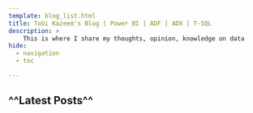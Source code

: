 ```yaml
---
template: blog_list.html
title: Tobi Kazeem's Blog | Power BI | ADF | ADX | T-SQL
description: > 
    This is where I share my thoughts, opinion, knowledge on data
hide:
  - navigation
  - toc

---
```



## ^^Latest Posts^^
